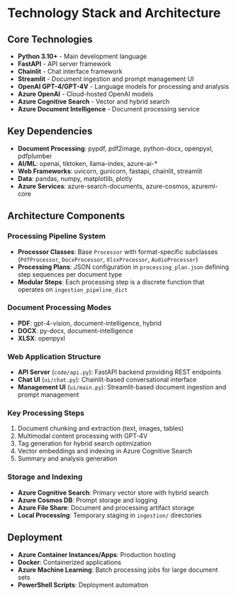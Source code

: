 # Technology Stack and Architecture

## Core Technologies
- **Python 3.10+** - Main development language
- **FastAPI** - API server framework
- **Chainlit** - Chat interface framework  
- **Streamlit** - Document ingestion and prompt management UI
- **OpenAI GPT-4/GPT-4V** - Language models for processing and analysis
- **Azure OpenAI** - Cloud-hosted OpenAI models
- **Azure Cognitive Search** - Vector and hybrid search
- **Azure Document Intelligence** - Document processing service

## Key Dependencies
- **Document Processing**: pypdf, pdf2image, python-docx, openpyxl, pdfplumber
- **AI/ML**: openai, tiktoken, llama-index, azure-ai-*
- **Web Frameworks**: uvicorn, gunicorn, fastapi, chainlit, streamlit  
- **Data**: pandas, numpy, matplotlib, plotly
- **Azure Services**: azure-search-documents, azure-cosmos, azureml-core

## Architecture Components

### Processing Pipeline System
- **Processor Classes**: Base `Processor` with format-specific subclasses (`PdfProcessor`, `DocxProcessor`, `XlsxProcessor`, `AudioProcessor`)
- **Processing Plans**: JSON configuration in `processing_plan.json` defining step sequences per document type
- **Modular Steps**: Each processing step is a discrete function that operates on `ingestion_pipeline_dict`

### Document Processing Modes
- **PDF**: gpt-4-vision, document-intelligence, hybrid
- **DOCX**: py-docx, document-intelligence  
- **XLSX**: openpyxl

### Web Application Structure
- **API Server** (`code/api.py`): FastAPI backend providing REST endpoints
- **Chat UI** (`ui/chat.py`): Chainlit-based conversational interface
- **Management UI** (`ui/main.py`): Streamlit-based document ingestion and prompt management

### Key Processing Steps
1. Document chunking and extraction (text, images, tables)
2. Multimodal content processing with GPT-4V
3. Tag generation for hybrid search optimization
4. Vector embeddings and indexing in Azure Cognitive Search
5. Summary and analysis generation

### Storage and Indexing
- **Azure Cognitive Search**: Primary vector store with hybrid search
- **Azure Cosmos DB**: Prompt storage and logging
- **Azure File Share**: Document and processing artifact storage
- **Local Processing**: Temporary staging in `ingestion/` directories

## Deployment
- **Azure Container Instances/Apps**: Production hosting
- **Docker**: Containerized applications
- **Azure Machine Learning**: Batch processing jobs for large document sets
- **PowerShell Scripts**: Deployment automation